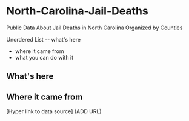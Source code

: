 # North-Carolina-Jail-Deaths
Public Data About Jail Deaths in North Carolina Organized by Counties


Unordered List -- what's here
-  where it came from
-  what you can do with it

## What's here


## Where it came from

[Hyper link to data source] (ADD URL)
